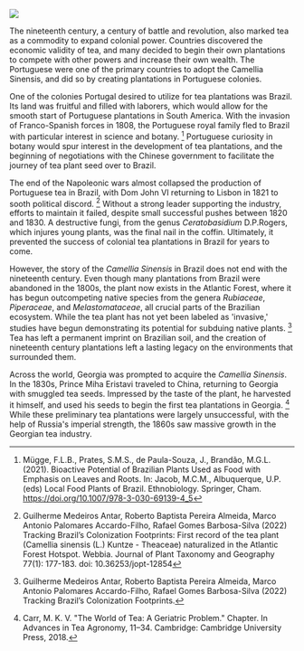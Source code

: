 
<a href="https://www.juncture-digital.org"><img src="https://juncture-digital.github.io/juncture/static/images/ve-button.png"></a>

<param ve-config 
title="Camellia Sinensis"    
source-image="https://upload.wikimedia.org/wikipedia/commons/6/6e/Camellia_sinensis-IMG_3444.jpg"   
banner="https://upload.wikimedia.org/wikipedia/commons/6/6e/Camellia_sinensis-IMG_3444.jpg" 
height=100
author="Thais Perez"
layout="vertical">


The nineteenth century, a century of battle and revolution, also marked tea as a commodity to expand colonial power. Countries discovered the economic validity of tea, and many decided to begin their own plantations to compete with other powers and increase their own wealth. The Portuguese were one of the primary countries to adopt the Camellia Sinensis, and did so by creating plantations in Portuguese colonies. 
<param ve-image
	   src="wc:Physical map of Brazil. LOC 2003627071 restored.jpg"
	   caption="Nineteenth century British map of Brazil.">
	   

One of the colonies Portugal desired to utilize for tea plantations was Brazil. Its land was fruitful and filled with laborers, which would allow for the smooth start of Portuguese plantations in South America. With the invasion of Franco-Spanish forces in 1808, the Portuguese royal family fled to Brazil with particular interest in science and botany. [^1] Portuguese curiosity in botany would spur interest in the development of tea plantations, and the beginning of negotiations with the Chinese government to facilitate the journey of tea plant seed over to Brazil.

<param ve-image
	   src="wc:Peninsular war collage.jpg"
	   caption="This is a collage of various artworks depicting battle scenes from the Peninsular War.">
	   
The end of the Napoleonic wars almost collapsed the production of Portuguese tea in Brazil, with Dom John VI returning to Lisbon in 1821 to sooth political discord. [^2] Without a strong leader supporting the industry, efforts to maintain it failed, despite small successful pushes between 1820 and 1830. A destructive fungi, from the genus *Ceratobasidium* D.P.Rogers, which injures young plants, was the final nail in the coffin. Ultimately, it prevented the success of colonial tea plantations in Brazil for years to come. 
<param ve-video
	   src="fMNxJ55knA0"
	   start=":30"
	   end="1:02"
	   caption="This is a video detailing how *Camellia Sinensus* arrived in Brazil from China.">
	   
However, the story of the *Camellia Sinensis* in Brazil does not end with the nineteenth century. Even though many plantations from Brazil were abandoned in the 1800s, the plant now exists in the Atlantic Forest, where it has begun outcompeting native species from the genera *Rubiaceae*, *Piperaceae*, and *Melastomataceae*, all crucial parts of the Brazilian ecosystem. While the tea plant has not yet been labeled as 'invasive,' studies have begun demonstrating its potential for subduing native plants. [^3] Tea has left a permanent imprint on Brazilian soil, and the creation of nineteenth century plantations left a lasting legacy on the environments that surrounded them. 

<param ve-image
	   src="wc:Atlantic forest, northeastern Bahia, Brazil (6774206040).jpg"
	   caption="A scene from the Atlantic Forest.">

Across the world, Georgia was prompted to acquire the *Camellia Sinensis*. In the 1830s, Prince Miha Eristavi traveled to China, returning to Georgia with smuggled tea seeds. Impressed by the taste of the plant, he harvested it himself, and used his seeds to begin the first tea plantations in Georgia. [^4] While these preliminary tea plantations were largely unsuccessful, with the help of Russia's imperial strength, the 1860s saw massive growth in the Georgian tea industry. 
<param ve-image
	   src="wc:Tea plantations in Chakva.jpg"
	   caption="Georgian tea plantation between 1905 and 1915.">


			
[^1]: Mügge, F.L.B., Prates, S.M.S., de Paula-Souza, J., Brandão, M.G.L. (2021). Bioactive Potential of Brazilian Plants Used as Food with Emphasis on Leaves and Roots. In: Jacob, M.C.M., Albuquerque, U.P. (eds) Local Food Plants of Brazil. Ethnobiology. Springer, Cham. https://doi.org/10.1007/978-3-030-69139-4_5
[^2]: Guilherme Medeiros Antar, Roberto Baptista Pereira Almeida, Marco Antonio Palomares Accardo-Filho, Rafael Gomes Barbosa-Silva (2022) Tracking Brazil’s Colonization Footprints: First record of the tea plant (Camellia sinensis (L.) Kuntze - Theaceae) naturalized in the Atlantic Forest Hotspot. Webbia. Journal of Plant Taxonomy and Geography 77(1): 177-183. doi: 10.36253/jopt-12854
[^3]: Guilherme Medeiros Antar, Roberto Baptista Pereira Almeida, Marco Antonio Palomares Accardo-Filho, Rafael Gomes Barbosa-Silva (2022) Tracking Brazil’s Colonization Footprints.
[^4]: Carr, M. K. V. "The World of Tea: A Geriatric Problem." Chapter. In Advances in Tea Agronomy, 11–34. Cambridge: Cambridge University Press, 2018.